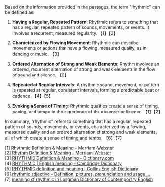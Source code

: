Based on the information provided in the passages, the term "rhythmic" can be defined as:

1. **Having a Regular, Repeated Pattern**: Rhythmic refers to something that has a regular, repeated pattern of sounds, movements, or events. It involves a recurrent, measured regularity. 【1】【2】

2. **Characterized by Flowing Movement**: Rhythmic can describe movements or actions that have a flowing, measured quality, as in dancing or music. 【3】

3. **Ordered Alternation of Strong and Weak Elements**: Rhythm involves an ordered, recurrent alternation of strong and weak elements in the flow of sound and silence. 【2】

4. **Repeated at Regular Intervals**: A rhythmic sound, movement, or pattern is repeated at regular, consistent intervals, forming a predictable beat or cadence. 【4】【5】

5. **Evoking a Sense of Timing**: Rhythmic qualities create a sense of timing, pacing, and tempo in the experience of the observer or listener. 【1】【2】

In summary, "rhythmic" refers to something that has a regular, repeated pattern of sounds, movements, or events, characterized by a flowing, measured quality and an ordered alternation of strong and weak elements, all of which create a sense of timing and tempo. 【6】【7】

[1] [Rhythmic Definition & Meaning - Merriam-Webster](https://www.merriam-webster.com/dictionary/rhythmic)  
[2] [Rhythm Definition & Meaning - Merriam-Webster](https://www.merriam-webster.com/dictionary/rhythm)  
[3] [RHYTHMIC Definition & Meaning - Dictionary.com](https://www.dictionary.com/browse/rhythmic)  
[4] [RHYTHMIC | English meaning - Cambridge Dictionary](https://dictionary.cambridge.org/dictionary/english/rhythmic)  
[5] [RHYTHMIC definition and meaning | Collins English Dictionary](https://www.collinsdictionary.com/dictionary/english/rhythmic)  
[6] [rhythmic adjective - Definition, pictures, pronunciation and usage ...](https://www.oxfordlearnersdictionaries.com/definition/english/rhythmic)  
[7] [meaning of rhythmic in Longman Dictionary of Contemporary English](https://www.ldoceonline.com/dictionary/rhythmic)
